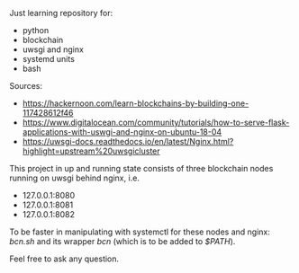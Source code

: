 Just learning repository for:
  * python
  * blockchain
  * uwsgi and nginx
  * systemd units
  * bash

Sources:
  * https://hackernoon.com/learn-blockchains-by-building-one-117428612f46
  * https://www.digitalocean.com/community/tutorials/how-to-serve-flask-applications-with-uswgi-and-nginx-on-ubuntu-18-04
  * https://uwsgi-docs.readthedocs.io/en/latest/Nginx.html?highlight=upstream%20uwsgicluster

This project in up and running state consists of three blockchain nodes running on uwsgi behind nginx, i.e. 
* 127.0.0.1:8080
* 127.0.0.1:8081
* 127.0.0.1:8082

To be faster in manipulating with systemctl for these nodes and nginx: *bcn.sh* and its wrapper *bcn* (which is to be added to *$PATH*).

Feel free to ask any question.
